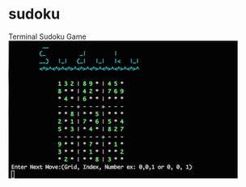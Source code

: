 # sudoku
Terminal Sudoku Game
![alt tag](https://github.com/kromitj/sudoku/blob/master/sudoku-screen.png)
